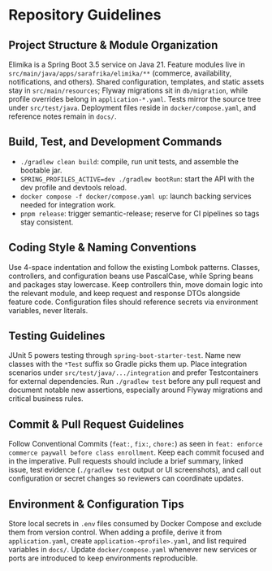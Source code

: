 # Repository Guidelines

## Project Structure & Module Organization
Elimika is a Spring Boot 3.5 service on Java 21. Feature modules live in `src/main/java/apps/sarafrika/elimika/**` (commerce, availability, notifications, and others). Shared configuration, templates, and static assets stay in `src/main/resources`; Flyway migrations sit in `db/migration`, while profile overrides belong in `application-*.yaml`. Tests mirror the source tree under `src/test/java`. Deployment files reside in `docker/compose.yaml`, and reference notes remain in `docs/`.

## Build, Test, and Development Commands
- `./gradlew clean build`: compile, run unit tests, and assemble the bootable jar.
- `SPRING_PROFILES_ACTIVE=dev ./gradlew bootRun`: start the API with the dev profile and devtools reload.
- `docker compose -f docker/compose.yaml up`: launch backing services needed for integration work.
- `pnpm release`: trigger semantic-release; reserve for CI pipelines so tags stay consistent.

## Coding Style & Naming Conventions
Use 4-space indentation and follow the existing Lombok patterns. Classes, controllers, and configuration beans use PascalCase, while Spring beans and packages stay lowercase. Keep controllers thin, move domain logic into the relevant module, and keep request and response DTOs alongside feature code. Configuration files should reference secrets via environment variables, never literals.

## Testing Guidelines
JUnit 5 powers testing through `spring-boot-starter-test`. Name new classes with the `*Test` suffix so Gradle picks them up. Place integration scenarios under `src/test/java/.../integration` and prefer Testcontainers for external dependencies. Run `./gradlew test` before any pull request and document notable new assertions, especially around Flyway migrations and critical business rules.

## Commit & Pull Request Guidelines
Follow Conventional Commits (`feat:`, `fix:`, `chore:`) as seen in `feat: enforce commerce paywall before class enrollment`. Keep each commit focused and in the imperative. Pull requests should include a brief summary, linked issue, test evidence (`./gradlew test` output or UI screenshots), and call out configuration or secret changes so reviewers can coordinate updates.

## Environment & Configuration Tips
Store local secrets in `.env` files consumed by Docker Compose and exclude them from version control. When adding a profile, derive it from `application.yaml`, create `application-<profile>.yaml`, and list required variables in `docs/`. Update `docker/compose.yaml` whenever new services or ports are introduced to keep environments reproducible.
